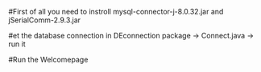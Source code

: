 #First of all you need to instroll mysql-connector-j-8.0.32.jar and jSerialComm-2.9.3.jar

#et the database connection in DEconnection package -> Connect.java -> run it

#Run the Welcomepage

